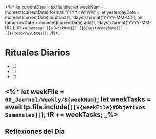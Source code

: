 <%*
let currentDate = tp.file.title;
let weekNum = moment(currentDate).format('YYYY-[W]WW');
let yesterdayDate = moment(currentDate).subtract(1, 'days').format('YYYY-MM-DD');
let tomorrowDate = moment(currentDate).add(1, 'days').format('YYYY-MM-DD');
tR += `Semana: [[${weekNum}]]
[[${yesterdayDate}]] - [[${tomorrowDate}]]`;
_%>.

# Rituales Diarios
- [ ] 
- [ ] 
- [ ] 

<%*
let weekFile = `00_Journal/Weekly/${weekNum}`;
let weekTasks = await tp.file.include(`[[${weekFile}#Objetivos Semanales]]`);
tR += weekTasks;
_%>
---
## Reflexiones del Día